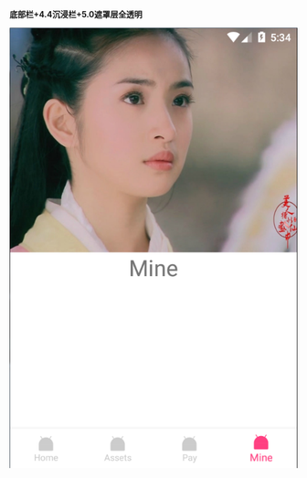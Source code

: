  
 **底部栏+4.4沉浸栏+5.0遮罩层全透明**
 
 ![image](https://github.com/xieyang94/TopBar/blob/master/image/image1.png)